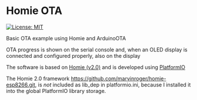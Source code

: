 # Homie OTA
[![License: MIT](https://img.shields.io/badge/License-MIT-yellow.svg)](https://opensource.org/licenses/MIT)

Basic OTA example using Homie and ArduinoOTA

OTA progress is shown on the serial console and, when an OLED display is connected and configured properly, also on the display

The software is based on [Homie (v2.0)](https://github.com/marvinroger/homie-esp8266) and is developed using [PlatformIO](https://github.com/platformio)

The Homie 2.0 framework https://github.com/marvinroger/homie-esp8266.git, is *not* included as lib_dep in platformio.ini, because I installed it into the global PlatformIO library storage.


